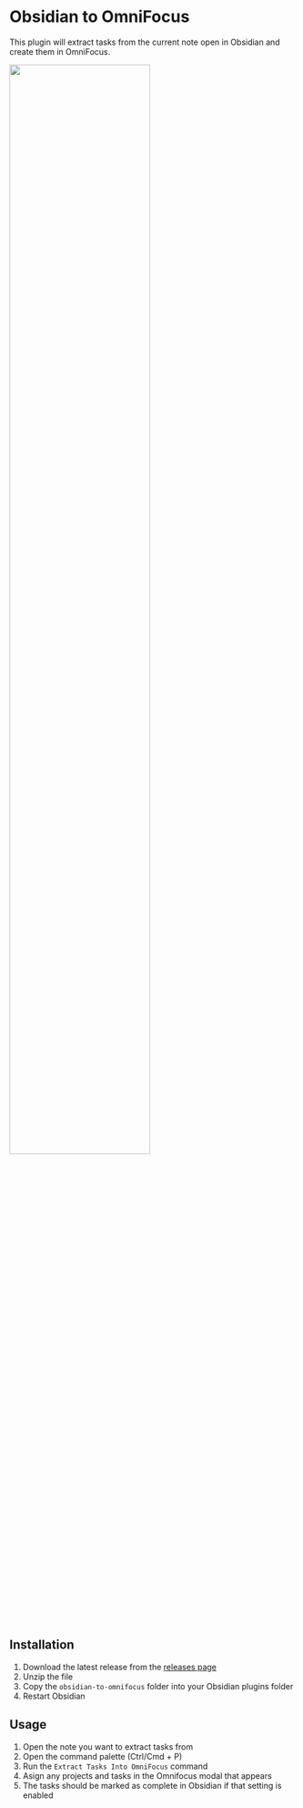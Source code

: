 # Obsidian to OmniFocus
This plugin will extract tasks from the current note open in Obsidian and create them in OmniFocus.

<img src="https://user-images.githubusercontent.com/62226606/224575880-a37e5855-7888-4a12-9098-f770ffb5ec87.mov" width=70%>


## Installation
1. Download the latest release from the [releases page](https://github.com/lizard-heart/obsidian-to-omnifocus/releases/tag/1.0.4)
2. Unzip the file
3. Copy the `obsidian-to-omnifocus` folder into your Obsidian plugins folder
4. Restart Obsidian

## Usage
1. Open the note you want to extract tasks from
2. Open the command palette (Ctrl/Cmd + P)
3. Run the `Extract Tasks Into OmniFocus` command
4. Asign any projects and tasks in the Omnifocus modal that appears
5. The tasks should be marked as complete in Obsidian if that setting is enabled
